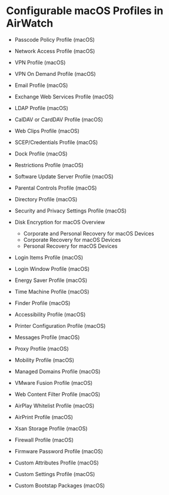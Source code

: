 # Configurable macOS Profiles in AirWatch

-   Passcode Policy Profile (macOS)
-   Network Access Profile (macOS)
-   VPN Profile (macOS)
-   VPN On Demand Profile (macOS)
-   Email Profile (macOS)
-   Exchange Web Services Profile (macOS)
-   LDAP Profile (macOS)
-   CalDAV or CardDAV Profile (macOS)
-   Web Clips Profile (macOS)
-   SCEP/Credentials Profile (macOS)
-   Dock Profile (macOS)
-   Restrictions Profile (macOS)
-   Software Update Server Profile (macOS)
-   Parental Controls Profile (macOS)
-   Directory Profile (macOS)
-   Security and Privacy Settings Profile (macOS)
-   Disk Encryption for macOS Overview
    
    -   Corporate and Personal Recovery for macOS Devices
    -   Corporate Recovery for macOS Devices
    -   Personal Recovery for macOS Devices

-   Login Items Profile (macOS)
-   Login Window Profile (macOS)
-   Energy Saver Profile (macOS)
-   Time Machine Profile (macOS)
-   Finder Profile (macOS)
-   Accessibility Profile (macOS)
-   Printer Configuration Profile (macOS)
-   Messages Profile (macOS)
-   Proxy Profile (macOS)
-   Mobility Profile (macOS)
-   Managed Domains Profile (macOS)
-   VMware Fusion Profile (macOS)
-   Web Content Filter Profile (macOS)
-   AirPlay Whitelist Profile (macOS)
-   AirPrint Profile (macOS)
-   Xsan Storage Profile (macOS)
-   Firewall Profile (macOS)
-   Firmware Password Profile (macOS)
-   Custom Attributes Profile (macOS)
-   Custom Settings Profile (macOS)
-   Custom Bootstap Packages (macOS)

